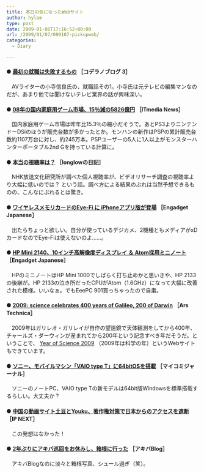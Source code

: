 ```yaml
---
title: 本日の気になったWebサイト
author: hylom
type: post
date: 2009-01-06T17:16:52+00:00
url: /2009/01/07/090107-pickupweb/
categories:
  - Diary

---
```

#### ●   [最初の就職は失敗するもの][1] ［コデラノブログ 3］

　AVライターの小寺信良氏の、就職話その1。小寺氏は元テレビの編集マンなのだが、あまり他では聞けないテレビ業界の話が興味深い。

#### ●   [08年の国内家庭用ゲーム市場、15％減の5826億円][2] ［ITmedia News］

　国内家庭用ゲーム市場は昨年比15.3％の縮小だそうで。あとPS3よりニンテンドーDSiのほうが販売台数が多かったとか。モンハンの新作はPSPの累計販売台数約1107万台に対し、約245万本。PSPユーザーの5人に1人以上がモンスターハンターポータブル2nd Gを持っている計算に。

#### ●   [本当の視聴率は？][3] ［longlowの日記］

　NHK放送文化研究所が調べた個人視聴率が、ビデオリサーチ調査の視聴率より大幅に低いのでは？ という話。調べ方による結果のぶれは当然予想できるものの、こんなにぶれるとは驚き。

#### ●   [ワイヤレスメモリカードのEye-Fi に iPhoneアプリ版が登場][4] ［Engadget Japanese］

　出たらちょっと欲しい。自分が使っているデジカメ、2機種ともメディアがxDカードなのでEye-Fiは使えないのよ……。

#### ●   [HP Mini 2140、10インチ高解像度ディスプレイ ＆ Atom採用ミニノート][5] ［Engadget Japanese］

　HPのミニノートはHP Mini 1000でしばらく打ち止めかと思いきや、HP 2133の後継が。HP 2133の泣き所だったCPUがAtom（1.6GHz）になって大幅に改善された模様。いいなぁ。でもEeePC 901買っちゃったので自粛。

#### ●   [2009: science celebrates 400 years of Galileo&#44; 200 of Darwin][6] ［Ars Technica］

　2009年はガリレオ・ガリレイが自作の望遠鏡で天体観測をしてから400年、チャールズ・ダーウィンが産まれてから200年という記念すべき年だそうだ。ということで、   [Year of Science 2009][7] （2009年は科学の年）というWebサイトもできています。

#### ●   [ソニー、モバイルマシン「VAIO type T」に64bitOSを搭載][8] ［マイコミジャーナル］

　ソニーのノートPC、VAIO type Tの新モデルは64bit版Windowsを標準搭載するらしい。大丈夫か？

#### ●   [中国の動画サイト土豆とYouku、著作権対策で日本からのアクセスを遮断][9] ［IP NEXT］

　この発想はなかった！

#### ●   [2年ぶりにアキバ巡回をお休みし、箱根に行った][10] ［アキバBlog］

　アキバBlogなのに淡々と箱根写真、シュール過ぎ（笑）。

 [1]: http://blogmag.ascii.jp/kodera/2009/01/06001147.html
 [2]: http://www.itmedia.co.jp/news/articles/0901/05/news065.html
 [3]: http://d.hatena.ne.jp/longlow/20081230/p1
 [4]: http://japanese.engadget.com/2009/01/05/eye-fi-iphone/
 [5]: http://japanese.engadget.com/2009/01/06/hp-mini-2140-1366x768-atom/
 [6]: http://arstechnica.com/news.ars/post/20090105-2009-science-celebrates-400-years-of-galileo-200-of-darwin.html
 [7]: http://www.copusproject.org/yearofscience2009/
 [8]: http://journal.mycom.co.jp/news/2009/01/06/020/index.html
 [9]: http://www.ipnext.jp/news/index.php?id=5429
 [10]: http://blog.livedoor.jp/geek/archives/50788225.html